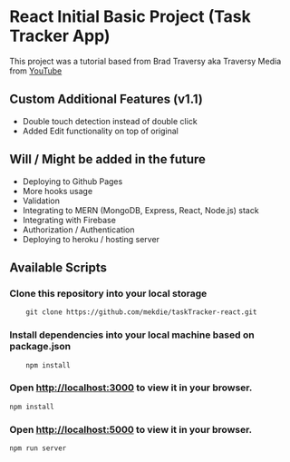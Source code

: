 # React Initial Basic Project (Task Tracker App)

This project was a tutorial based from Brad Traversy aka Traversy Media from [YouTube](https://www.youtube.com/watch?v=w7ejDZ8SWv8)

## Custom Additional Features (v1.1)

- Double touch detection instead of double click
- Added Edit functionality on top of original

## Will / Might be added in the future

- Deploying to Github Pages
- More hooks usage
- Validation
- Integrating to MERN (MongoDB, Express, React, Node.js) stack
- Integrating with Firebase
- Authorization / Authentication
- Deploying to heroku / hosting server

## Available Scripts

### Clone this repository into your local storage

```
    git clone https://github.com/mekdie/taskTracker-react.git

```

### Install dependencies into your local machine based on package.json

```
    npm install
```

### Open [http://localhost:3000](http://localhost:3000) to view it in your browser.

`npm install`

### Open [http://localhost:5000](http://localhost:5000) to view it in your browser.

`npm run server`
